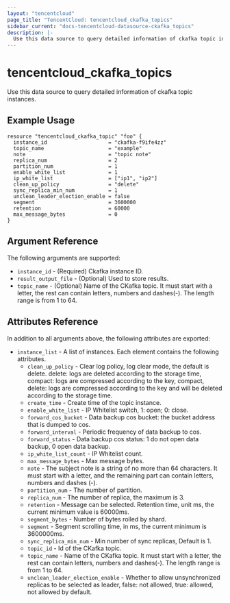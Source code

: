 ```yaml
---
layout: "tencentcloud"
page_title: "TencentCloud: tencentcloud_ckafka_topics"
sidebar_current: "docs-tencentcloud-datasource-ckafka_topics"
description: |-
  Use this data source to query detailed information of ckafka topic instances.
---
```


# tencentcloud_ckafka_topics

Use this data source to query detailed information of ckafka topic instances.

## Example Usage

```hcl
resource "tencentcloud_ckafka_topic" "foo" {
  instance_id                    = "ckafka-f9ife4zz"
  topic_name                     = "example"
  note                           = "topic note"
  replica_num                    = 2
  partition_num                  = 1
  enable_white_list              = 1
  ip_white_list                  = ["ip1", "ip2"]
  clean_up_policy                = "delete"
  sync_replica_min_num           = 1
  unclean_leader_election_enable = false
  segment                        = 3600000
  retention                      = 60000
  max_message_bytes              = 0
}
```

## Argument Reference

The following arguments are supported:

* `instance_id` - (Required) Ckafka instance ID.
* `result_output_file` - (Optional) Used to store results.
* `topic_name` - (Optional) Name of the CKafka topic. It must start with a letter, the rest can contain letters, numbers and dashes(-). The length range is from 1 to 64.

## Attributes Reference

In addition to all arguments above, the following attributes are exported:

* `instance_list` - A list of instances. Each element contains the following attributes.
  * `clean_up_policy` - Clear log policy, log clear mode, the default is delete. delete: logs are deleted according to the storage time, compact: logs are compressed according to the key, compact, delete: logs are compressed according to the key and will be deleted according to the storage time.
  * `create_time` - Create time of the topic instance.
  * `enable_white_list` - IP Whitelist switch, 1: open; 0: close.
  * `forward_cos_bucket` - Data backup cos bucket: the bucket address that is dumped to cos.
  * `forward_interval` - Periodic frequency of data backup to cos.
  * `forward_status` - Data backup cos status: 1 do not open data backup, 0 open data backup.
  * `ip_white_list_count` - IP Whitelist count.
  * `max_message_bytes` - Max message bytes.
  * `note` - The subject note is a string of no more than 64 characters. It must start with a letter, and the remaining part can contain letters, numbers and dashes (-).
  * `partition_num` - The number of partition.
  * `replica_num` - The number of replica, the maximum is 3.
  * `retention` - Message can be selected. Retention time, unit ms, the current minimum value is 60000ms.
  * `segment_bytes` - Number of bytes rolled by shard.
  * `segment` - Segment scrolling time, in ms, the current minimum is 3600000ms.
  * `sync_replica_min_num` - Min number of sync replicas, Default is 1.
  * `topic_id` - Id of the CKafka topic.
  * `topic_name` - Name of the CKafka topic. It must start with a letter, the rest can contain letters, numbers and dashes(-). The length range is from 1 to 64.
  * `unclean_leader_election_enable` - Whether to allow unsynchronized replicas to be selected as leader, false: not allowed, true: allowed, not allowed by default.


